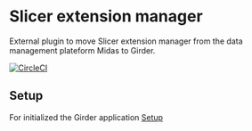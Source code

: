 # Slicer extension manager

External plugin to move Slicer extension manager from the data management plateform Midas to Girder.

[![CircleCI](https://circleci.com/gh/girder/slicer-extension-manager.svg?style=svg)](https://circleci.com/gh/girder/slicer-extension-manager)

## Setup

For initialized the Girder application [Setup](provisioning/README.md)
